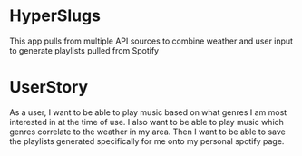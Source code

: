 # HyperSlugs

This app pulls from multiple API sources to combine weather and user input to generate playlists pulled from Spotify

# UserStory

As a user, I want to be able to play music based on what genres I am most interested in at the time of use.
I also want to be able to play music which genres correlate to the weather in my area.
Then I want to be able to save the playlists generated specifically for me onto my personal spotify page.

